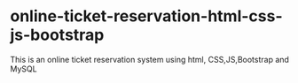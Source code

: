 # online-ticket-reservation-html-css-js-bootstrap
This is an online ticket reservation system using html, CSS,JS,Bootstrap and MySQL
